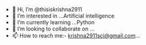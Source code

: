 - 👋 Hi, I’m @thisiskrishna2911
- 👀 I’m interested in ...Artificial intelligence
- 🌱 I’m currently learning ...Python
- 💞️ I’m looking to collaborate on ...
- 📫 How to reach me:- krishna2911sci@gmail.com...

<!---
thisiskrishna2911/thisiskrishna2911 is a ✨ special ✨ repository because its `README.md` (this file) appears on your GitHub profile.
You can click the Preview link to take a look at your changes.
--->
